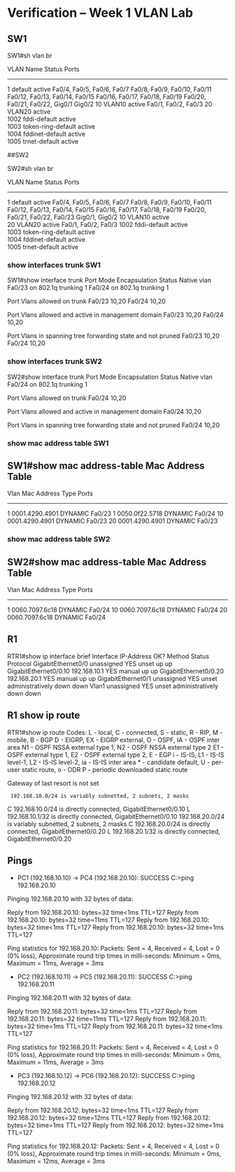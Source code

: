# Verification – Week 1 VLAN Lab

## SW1

SW1#sh vlan br

VLAN Name                             Status    Ports
---- -------------------------------- --------- -------------------------------
1    default                          active    Fa0/4, Fa0/5, Fa0/6, Fa0/7
                                                Fa0/8, Fa0/9, Fa0/10, Fa0/11
                                                Fa0/12, Fa0/13, Fa0/14, Fa0/15
                                                Fa0/16, Fa0/17, Fa0/18, Fa0/19
                                                Fa0/20, Fa0/21, Fa0/22, Gig0/1
                                                Gig0/2
10   VLAN10                           active    Fa0/1, Fa0/2, Fa0/3
20   VLAN20                           active    
1002 fddi-default                     active    
1003 token-ring-default               active    
1004 fddinet-default                  active    
1005 trnet-default                    active    

##SW2


SW2#sh vlan br

VLAN Name                             Status    Ports
---- -------------------------------- --------- -------------------------------
1    default                          active    Fa0/4, Fa0/5, Fa0/6, Fa0/7
                                                Fa0/8, Fa0/9, Fa0/10, Fa0/11
                                                Fa0/12, Fa0/13, Fa0/14, Fa0/15
                                                Fa0/16, Fa0/17, Fa0/18, Fa0/19
                                                Fa0/20, Fa0/21, Fa0/22, Fa0/23
                                                Gig0/1, Gig0/2
10   VLAN10                           active    
20   VLAN20                           active    Fa0/1, Fa0/2, Fa0/3
1002 fddi-default                     active    
1003 token-ring-default               active    
1004 fddinet-default                  active    
1005 trnet-default                    active  
  
### show interfaces trunk SW1

SW1#show interface trunk
Port        Mode         Encapsulation  Status        Native vlan
Fa0/23      on           802.1q         trunking      1
Fa0/24      on           802.1q         trunking      1

Port        Vlans allowed on trunk
Fa0/23      10,20
Fa0/24      10,20

Port        Vlans allowed and active in management domain
Fa0/23      10,20
Fa0/24      10,20

Port        Vlans in spanning tree forwarding state and not pruned
Fa0/23      10,20
Fa0/24      10,20

### show interfaces trunk SW2

SW2#show interface trunk
Port        Mode         Encapsulation  Status        Native vlan
Fa0/24      on           802.1q         trunking      1

Port        Vlans allowed on trunk
Fa0/24      10,20

Port        Vlans allowed and active in management domain
Fa0/24      10,20

Port        Vlans in spanning tree forwarding state and not pruned
Fa0/24      10,20


### show mac address table SW1

SW1#show mac address-table
          Mac Address Table
-------------------------------------------

Vlan    Mac Address       Type        Ports
----    -----------       --------    -----

   1    0001.4290.4901    DYNAMIC     Fa0/23
   1    0050.0f22.5718    DYNAMIC     Fa0/24
  10    0001.4290.4901    DYNAMIC     Fa0/23
  20    0001.4290.4901    DYNAMIC     Fa0/23


### show mac address table SW2

SW2#show mac address-table
          Mac Address Table
-------------------------------------------

Vlan    Mac Address       Type        Ports
----    -----------       --------    -----

   1    0060.7097.6c18    DYNAMIC     Fa0/24
  10    0060.7097.6c18    DYNAMIC     Fa0/24
  20    0060.7097.6c18    DYNAMIC     Fa0/24


## R1
RTR1#show ip interface brief
Interface              IP-Address      OK? Method Status                Protocol 
GigabitEthernet0/0     unassigned      YES unset  up                    up 
GigabitEthernet0/0.10  192.168.10.1    YES manual up                    up 
GigabitEthernet0/0.20  192.168.20.1    YES manual up                    up 
GigabitEthernet0/1     unassigned      YES unset  administratively down down 
Vlan1                  unassigned      YES unset  administratively down down


## R1 show ip route 

RTR1#show ip route
Codes: L - local, C - connected, S - static, R - RIP, M - mobile, B - BGP
       D - EIGRP, EX - EIGRP external, O - OSPF, IA - OSPF inter area
       N1 - OSPF NSSA external type 1, N2 - OSPF NSSA external type 2
       E1 - OSPF external type 1, E2 - OSPF external type 2, E - EGP
       i - IS-IS, L1 - IS-IS level-1, L2 - IS-IS level-2, ia - IS-IS inter area
       * - candidate default, U - per-user static route, o - ODR
       P - periodic downloaded static route

Gateway of last resort is not set

     192.168.10.0/24 is variably subnetted, 2 subnets, 2 masks
C       192.168.10.0/24 is directly connected, GigabitEthernet0/0.10
L       192.168.10.1/32 is directly connected, GigabitEthernet0/0.10
     192.168.20.0/24 is variably subnetted, 2 subnets, 2 masks
C       192.168.20.0/24 is directly connected, GigabitEthernet0/0.20
L       192.168.20.1/32 is directly connected, GigabitEthernet0/0.20


## Pings
- PC1 (192.168.10.10) → PC4 (192.168.20.10): SUCCESS
C:\>ping 192.168.20.10

Pinging 192.168.20.10 with 32 bytes of data:

Reply from 192.168.20.10: bytes=32 time<1ms TTL=127
Reply from 192.168.20.10: bytes=32 time=11ms TTL=127
Reply from 192.168.20.10: bytes=32 time<1ms TTL=127
Reply from 192.168.20.10: bytes=32 time=1ms TTL=127

Ping statistics for 192.168.20.10:
    Packets: Sent = 4, Received = 4, Lost = 0 (0% loss),
Approximate round trip times in milli-seconds:
    Minimum = 0ms, Maximum = 11ms, Average = 3ms

- PC2 (192.168.10.11) → PC5 (192.168.20.11): SUCCESS
C:\>ping 192.168.20.11

Pinging 192.168.20.11 with 32 bytes of data:

Reply from 192.168.20.11: bytes=32 time<1ms TTL=127
Reply from 192.168.20.11: bytes=32 time=11ms TTL=127
Reply from 192.168.20.11: bytes=32 time=1ms TTL=127
Reply from 192.168.20.11: bytes=32 time<1ms TTL=127

Ping statistics for 192.168.20.11:
    Packets: Sent = 4, Received = 4, Lost = 0 (0% loss),
Approximate round trip times in milli-seconds:
    Minimum = 0ms, Maximum = 11ms, Average = 3ms


- PC3 (192.168.10.12) → PC6 (192.168.20.12): SUCCESS
C:\>ping 192.168.20.12

Pinging 192.168.20.12 with 32 bytes of data:

Reply from 192.168.20.12: bytes=32 time<1ms TTL=127
Reply from 192.168.20.12: bytes=32 time=12ms TTL=127
Reply from 192.168.20.12: bytes=32 time=1ms TTL=127
Reply from 192.168.20.12: bytes=32 time=1ms TTL=127

Ping statistics for 192.168.20.12:
    Packets: Sent = 4, Received = 4, Lost = 0 (0% loss),
Approximate round trip times in milli-seconds:
    Minimum = 0ms, Maximum = 12ms, Average = 3ms
